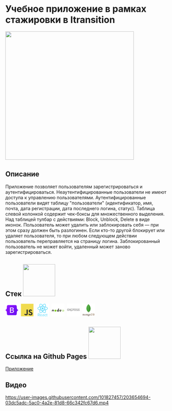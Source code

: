 # Учебное приложение в рамках стажировки в Itransition

<img src="https://media.giphy.com/media/xULW8N9O5WD32L5052/giphy.gif" width="400" height="400">

## Описание

Приложение позволяет пользователям зарегистрироваться и аутентифицироваться. Неаутентифицированные пользователи не имеют доступа к управлению пользователями. Аутентифицированные пользователи видят таблицу "пользователи" (идентификатор, имя, почта, дата регистрации, дата последнего логина, статус). Таблица слевой колонкой содержит чек-боксы для множественного выделения. Над таблицей тулбар с действиями: Block, Unblock, Delete в виде иконок. Пользователь может удалить или заблокировать себя — при этом сразу должен быть разлогинен. Если кто-то другой блокирует или удаляет пользователя, то при любом следующем действии пользователь переправляется на страницу логина. Заблокированный пользователь не может войти, удаленный может заново зарегистрироваться.

## Стек <img src="https://media.giphy.com/media/XxmK7dzlBRAYbMsRe8/giphy.gif" width="100" height="100">

<img src="https://raw.githubusercontent.com/devicons/devicon/1119b9f84c0290e0f0b38982099a2bd027a48bf1/icons/bootstrap/bootstrap-original.svg" width="40" height="40">&nbsp;
<img src="https://raw.githubusercontent.com/devicons/devicon/1119b9f84c0290e0f0b38982099a2bd027a48bf1/icons/javascript/javascript-original.svg" width="40" height="40">&nbsp;
<img src="https://raw.githubusercontent.com/devicons/devicon/1119b9f84c0290e0f0b38982099a2bd027a48bf1/icons/react/react-original-wordmark.svg" width="40" height="40">&nbsp;
<img src="https://raw.githubusercontent.com/devicons/devicon/1119b9f84c0290e0f0b38982099a2bd027a48bf1/icons/nodejs/nodejs-original-wordmark.svg" width="40" height="40">&nbsp;
<img src="https://raw.githubusercontent.com/devicons/devicon/1119b9f84c0290e0f0b38982099a2bd027a48bf1/icons/express/express-original-wordmark.svg" width="40" height="40">&nbsp;
<img src="https://raw.githubusercontent.com/devicons/devicon/1119b9f84c0290e0f0b38982099a2bd027a48bf1/icons/mongodb/mongodb-original-wordmark.svg" width="40" height="40">&nbsp;

## Ссылка на Github Pages <img src="https://media.giphy.com/media/quS68UvJykTEiZLF5A/giphy.gif" width="100" height="100">

<a href="https://mariiagudkova.github.io/Web_application_Itransition/" target="_blank">Приложение</a>

## Видео
https://user-images.githubusercontent.com/101827457/203654694-03dc5adc-5ac0-4a2e-81d8-66c342fc67d6.mp4

